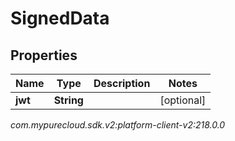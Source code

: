 # SignedData


## Properties

| Name | Type | Description | Notes |
| ------------ | ------------- | ------------- | ------------- |
| **jwt** | **String** |  |  [optional] |




_com.mypurecloud.sdk.v2:platform-client-v2:218.0.0_
